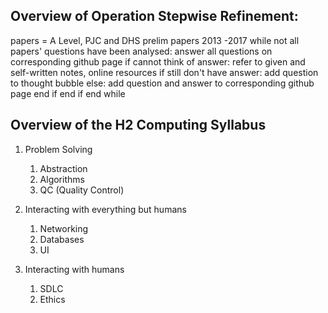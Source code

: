 ## Overview of Operation Stepwise Refinement:

papers = A Level, PJC and DHS prelim papers 2013 -2017
while not all papers' questions have been analysed:
    answer all questions on corresponding github page
    if cannot think of answer:
        refer to given and self-written notes, online resources
        if still don't have answer:
            add question to thought bubble
        else:
            add question and answer to corresponding github page
        end if
    end if
end while

## Overview of the H2 Computing Syllabus

1. Problem Solving
    1. Abstraction
    2. Algorithms
    3. QC (Quality Control)
        
2. Interacting with everything but humans
    1. Networking
    2. Databases
    3. UI
3. Interacting with humans
    1. SDLC
    2. Ethics
